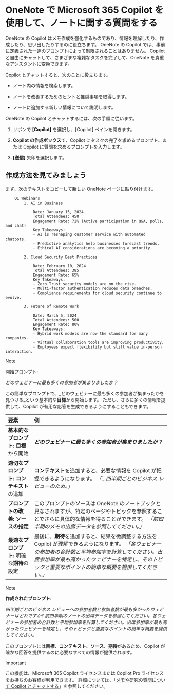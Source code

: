 # OneNote で Microsoft 365 Copilot を使用して、ノートに関する質問をする

OneNote の Copilot はメモ作成を強化するものであり、情報を理解したり、作成したり、思い出したりするのに役立ちます。 OneNote の Copilot では、事前に定義された一連のプロンプトによって制限されることはありません。 Copilot と自由にチャットして、さまざまな複雑なタスクを完了して、OneNote を貴重なアシスタントに変換できます。

Copilot とチャットすると、次のことに役立ちます。

- ノート内の情報を検索します。

- ノートを改善するためのヒントと推奨事項を取得します。

- ノートに追加する新しい情報について説明します。

OneNote の Copilot とチャットするには、次の手順に従います。

1. リボンで **[Copilot]** を選択し、[Copilot] ペインを開きます。

1. **Copilot の作成ボックス**で、Copilot にタスクの完了を求めるプロンプト、または Copilot に質問を求めるプロンプトを入力します。

1. **[送信]** 矢印を選択します。

## 作成方法を見てみましょう

まず、次のテキストをコピーして新しい OneNote ページに貼り付けます。

```text
    Q1 Webinars
        1. AI in Business
    
            Date: January 15, 2024
            Total Attendees: 450
            Engagement Rate: 72% (Active participation in Q&A, polls, and chat)
            Key Takeaways:
            - AI is reshaping customer service with automated chatbots.
            - Predictive analytics help businesses forecast trends.
            - Ethical AI considerations are becoming a priority.
        
        2. Cloud Security Best Practices
        
            Date: February 10, 2024
            Total Attendees: 385
            Engagement Rate: 65%
            Key Takeaways:
            - Zero Trust security models are on the rise.
            - Multi-factor authentication reduces data breaches.
            - Compliance requirements for cloud security continue to evolve.
        
        3. Future of Remote Work
    
            Date: March 5, 2024
            Total Attendees: 500
            Engagement Rate: 80%
            Key Takeaways:
            - Hybrid work models are now the standard for many companies.
            - Virtual collaboration tools are improving productivity.
            - Employees expect flexibility but still value in-person interaction.
```

> [!NOTE]
> 開始プロンプト:
>
> _どのウェビナーに最も多くの参加者が集まりましたか？_

この簡単なプロンプトで、_どのウェビナーに最も多くの参加者が集まったかを見つける_という基本的な**目標**から開始します。 ただし、さらに多くの情報を提供して、Copilot が有用な応答を生成できるようにすることもできます。

| 要素 | 例 |
| :------ | :------- |
| **基本的なプロンプト:** **目標**から開始 | **_どのウェビナーに最も多くの参加者が集まりましたか？_** |
| **適切なプロンプト:** **コンテキスト**の追加 | **コンテキスト**を追加すると、必要な情報を Copilot が把握できるようになります。 _「...四半期ごとのビジネス レビューのため。」_ |
| **プロンプトの改善:** **ソースの指定** | このプロンプトの**ソース**は OneNote のノートブックと見なされますが、特定のページやトピックを参照することでさらに具体的な情報を得ることができます。 _「前四半期のメモの出席データを参照してください。」_ |
| **最適なプロンプト:** 明確な**期待**の設定 | 最後に、**期待**を追加すると、結果を微調整する方法を Copilot が理解できるようになります。 _「各ウェビナーの参加者の合計数と平均参加率を計算してください。出席参加率が最も高かったウェビナーを特定し、そのトピックと重要なポイントの簡単な概要を提供してください。」_ |

> [!NOTE]
> **作成されたプロンプト**:
>
> _四半期ごとのビジネス レビューへの参加者数と参加者数が最も多かったウェビナーはどれですか? 前四半期のノートの出席データを参照してください。各ウェビナーの参加者の合計数と平均参加率を計算してください。出席参加率が最も高かったウェビナーを特定し、そのトピックと重要なポイントの簡単な概要を提供してください。_

このプロンプトには**目標**、**コンテキスト**、**ソース**、**期待**があるため、Copilot が確かな回答を提供するのに必要なすべての情報が提供されます。

> [!IMPORTANT]
> この機能は、Microsoft 365 Copilot ライセンスまたは Copilot Pro ライセンスをお持ちのお客様が利用できます。 詳細については、「[メモや研究の質問について Copilot とチャットする](https://support.microsoft.com/office/chat-with-copilot-about-your-notes-and-research-questions-8be75b91-d4d3-461e-af9a-fadfe208b589)」を参照してください。
